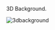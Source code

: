 3D Background.

![3dbackground](https://github.com/ezomoza/3d-background-boxes/assets/114027093/e6686c49-fd6c-4c24-a1e3-e07b4176203c)
